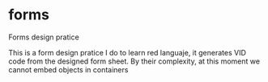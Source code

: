 # forms
Forms design pratice

This is a form design pratice I do to learn red languaje, it generates VID code from the 
designed form sheet. By their complexity, at this moment we cannot embed objects in containers
